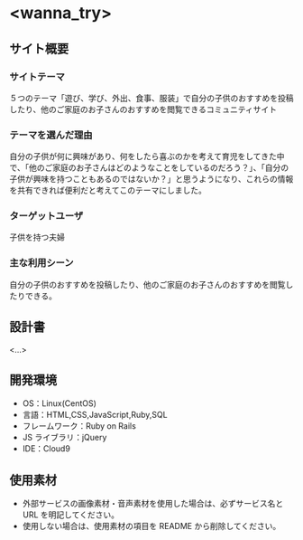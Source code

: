 # <wanna_try>

## サイト概要

### サイトテーマ

５つのテーマ「遊び、学び、外出、食事、服装」で自分の子供のおすすめを投稿したり、他のご家庭のお子さんのおすすめを閲覧できるコミュニティサイト

### テーマを選んだ理由

自分の子供が何に興味があり、何をしたら喜ぶのかを考えて育児をしてきた中で、「他のご家庭のお子さんはどのようなことをしているのだろう？」、「自分の子供が興味を持つこともあるのではないか？」と思うようになり、これらの情報を共有できれば便利だと考えてこのテーマにしました。

### ターゲットユーザ

子供を持つ夫婦

### 主な利用シーン

自分の子供のおすすめを投稿したり、他のご家庭のお子さんのおすすめを閲覧したりできる。

## 設計書

<...>

## 開発環境

- OS：Linux(CentOS)
- 言語：HTML,CSS,JavaScript,Ruby,SQL
- フレームワーク：Ruby on Rails
- JS ライブラリ：jQuery
- IDE：Cloud9

## 使用素材

- 外部サービスの画像素材・音声素材を使用した場合は、必ずサービス名と URL を明記してください。
- 使用しない場合は、使用素材の項目を README から削除してください。
